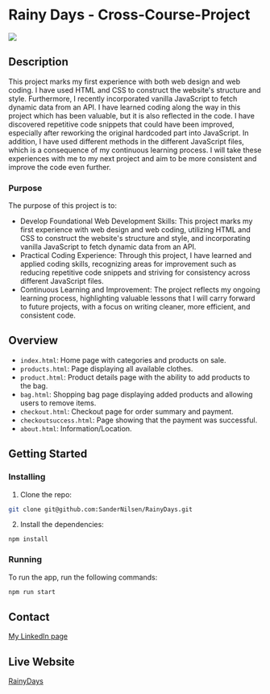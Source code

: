 # Rainy Days - Cross-Course-Project

<img src="images/RainyDays-Website-Design.png">

## Description
This project marks my first experience with both web design and web coding. I have used HTML and CSS to construct the website's structure and style. Furthermore, I recently incorporated vanilla JavaScript to fetch dynamic data from an API. I have learned coding along the way in this project which has been valuable, but it is also reflected in the code. I have discovered repetitive code snippets that could have been improved, especially after reworking the original hardcoded part into JavaScript. In addition, I have used different methods in the different JavaScript files, which is a consequence of my continuous learning process. I will take these experiences with me to my next project and aim to be more consistent and improve the code even further.

### Purpose
The purpose of this project is to:

- Develop Foundational Web Development Skills: This project marks my first experience with web design and web coding, utilizing HTML and CSS to construct the website's structure and style, and incorporating vanilla JavaScript to fetch dynamic data from an API.
- Practical Coding Experience: Through this project, I have learned and applied coding skills, recognizing areas for improvement such as reducing repetitive code snippets and striving for consistency across different JavaScript files.
- Continuous Learning and Improvement: The project reflects my ongoing learning process, highlighting valuable lessons that I will carry forward to future projects, with a focus on writing cleaner, more efficient, and consistent code.

## Overview
- `index.html`: Home page with categories and products on sale.
- `products.html`: Page displaying all available clothes.
- `product.html`: Product details page with the ability to add products to the bag.
- `bag.html`: Shopping bag page displaying added products and allowing users to remove items.
- `checkout.html`: Checkout page for order summary and payment.
- `checkoutsuccess.html`: Page showing that the payment was successful. 
- `about.html`: Information/Location.

## Getting Started

### Installing

1. Clone the repo:

```bash
git clone git@github.com:SanderNilsen/RainyDays.git
```

2. Install the dependencies:

```
npm install
```

### Running

To run the app, run the following commands:

```bash
npm run start
```

## Contact

[My LinkedIn page](https://www.linkedin.com/in/sandernilsen/)

## Live Website

[RainyDays](https://classy-duckanoo-15bd80.netlify.app)
